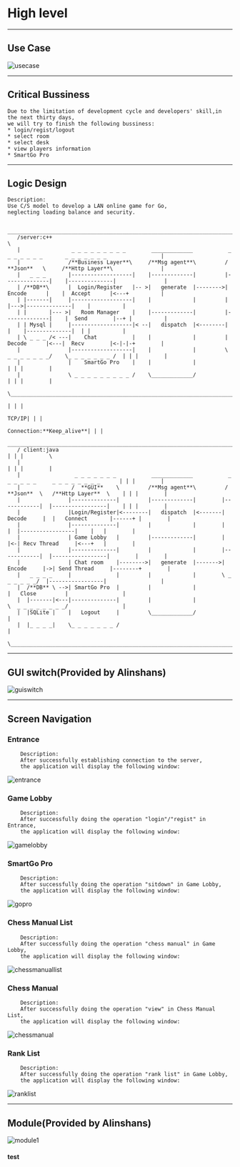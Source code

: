 #  High level

***

##  Use Case

![usecase](https://github.com/Cloogo/MicroOnlineGo/blob/master/docs/usecase.jpg )

***

## Critical Bussiness

    Due to the limitation of development cycle and developers' skill,in the next thirty days,
    we will try to finish the following bussiness:
    * login/regist/logout
    * select room
    * select desk
    * view players information
    * SmartGo Pro

***

## Logic Design

    Description:
    Use C/S model to develop a LAN online game for Go,
    neglecting loading balance and security.

        __________________________________________________________________________________________________________________
       /server:c++                                                                                                        \
       |                _ _ _ _ _ _ _ _ _        _____________           _ _ _ _ _ _ _       _ _ _ _ _ _ _                 |
       |               /**Business Layer**\     /**Msg agent**\         /  **Json**   \     /**Http Layer**\               |
       |   _ _ _       |-------------------|    |-------------|         |--------------|    |--------------|               |
       | /**DB**\      |  Login/Register   |-- >|   generate  |-------->|  Encode      |    |  Accept      |<---+          |
       | |-------|     |-------------------|    |             |         |              |--->|--------------|    |          |
       | |       |--- >|   Room Manager    |    |-------------|         |--------------|    |  Send        |--+ |          |
       | | Mysql |     |-------------------|< --|   dispatch  |<--------|              |    |--------------|  | |          |
       | \ _ _ _ /< ---|    Chat           |    |             |         |  Decode      |<---|  Recv        |<-|-|-+        |
       |               |-------------------|    |             |         \ _ _ _ _ _ _ _/    \_ _ _ _ _ _ _ /  | | |        |
       |               |    SmartGo Pro    |    |             |                                               | | |        |
       |               \ _ _ _ _ _ _ _ _ _ /    \_____________/                                               | | |        |
        \_____________________________________________________________________________________________________|_|_|________/
                                                                                                              | | |
                                                                                                        TCP/IP| | |
                                                                                     Connection:**Keep_alive**| | |
        ______________________________________________________________________________________________________|_|_|_________
       / client:java                                                                                          | | |        \
       |                                                                                                      | | |        |
       |                 _ _ _ _ _ _ _           _____________           _ _ _ _ _ _     _ _ _ _ _ _ _ _      | | |        |
       |                /  **GUI**    \         /**Msg agent**\         / **Json**  \   /**Http Layer**  \    | | |        | 
       |               |--------------|         |-------------|        |------------|  |-----------------|    | | |        |
       |               |Login/Register|<--------|   dispatch  |<-------| Decode     |  |   Connect       |------+ |        |
       |               |--------------|         |             |        |            |  |-----------------|    |   |        |
       |               | Game Lobby   |         |-------------|        |            |<-| Recv Thread     |<---+   |        |
       |               |--------------|         |             |        |------------|  |-----------------|        |        |
       |               | Chat room    |-------->|   generate  |------->| Encode     |->| Send Thread     |--------+        |
       |   _ _ _ _     |              |         |             |        \ _ _ _ _ _ _/  |-----------------|                 |
       |  /**DB** \ -->| SmartGo Pro  |         |             |                        |   Close         |                 |
       |  |-------|<---|--------------|         |             |                        \  _ _ _ _ _ _ _ _/                 |
       |  |SQLite |    |   Logout     |         \_____________/                                                            |
       |  |_ _ _ _|    \_ _ _ _ _ _ _ /                                                                                    |
       \___________________________________________________________________________________________________________________/


*** 

## GUI switch(Provided by Alinshans)

![guiswitch](https://github.com/Cloogo/MicroOnlineGo/blob/master/docs/guiswitch.jpg )

***

## Screen Navigation

###     Entrance

        Description:
        After successfully establishing connection to the server,
        the application will display the following window:

![entrance](https://github.com/Cloogo/MicroOnlineGo/blob/master/docs/entrance.jpg )

###     Game Lobby

        Description:
        After successfully doing the operation "login"/"regist" in Entrance,
        the application will display the following window:

![gamelobby](https://github.com/Cloogo/MicroOnlineGo/blob/master/docs/lobby.jpg )

###     SmartGo Pro

        Description:
        After successfully doing the operation "sitdown" in Game Lobby,
        the application will display the following window:

![gopro](https://github.com/Cloogo/MicroOnlineGo/blob/master/docs/gopro.jpg )


###     Chess Manual List
     
        Description:
        After successfully doing the operation "chess manual" in Game Lobby,
        the application will display the following window:

![chessmanuallist](https://github.com/Cloogo/MicroOnlineGo/blob/master/docs/chessmanuallist.jpg)

###     Chess Manual
       
        Description:
        After successfully doing the operation "view" in Chess Manual List,
        the application will display the following window:

![chessmanual](https://github.com/Cloogo/MicroOnlineGo/blob/master/docs/chessmanual.jpg)
        
###     Rank List

        Description:
        After successfully doing the operation "rank list" in Game Lobby,
        the application will display the following window:

![ranklist](https://github.com/Cloogo/MicroOnlineGo/blob/master/docs/ranklist.jpg)

***

## Module(Provided by Alinshans)

![module1](https://github.com/Cloogo/MicroOnlineGo/blob/master/docs/module1.jpg)

#### test

